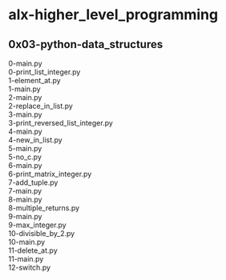 # alx-higher_level_programming
## 0x03-python-data_structures


0-main.py  
0-print_list_integer.py  
1-element_at.py  
1-main.py  
2-main.py  
2-replace_in_list.py  
3-main.py  
3-print_reversed_list_integer.py  
4-main.py  
4-new_in_list.py  
5-main.py  
5-no_c.py  
6-main.py  
6-print_matrix_integer.py  
7-add_tuple.py  
7-main.py  
8-main.py  
8-multiple_returns.py  
9-main.py  
9-max_integer.py  
10-divisible_by_2.py  
10-main.py  
11-delete_at.py  
11-main.py  
12-switch.py  

